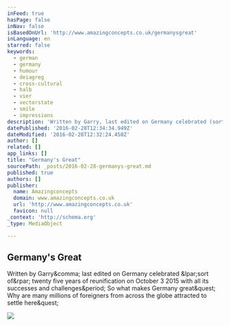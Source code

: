 ```yaml
---
inFeed: true
hasPage: false
inNav: false
isBasedOnUrl: 'http://www.amazingconcepts.co.uk/germanysgreat'
inLanguage: en
starred: false
keywords:
  - german
  - germany
  - humour
  - deiagreg
  - cross-cultural
  - halb
  - vier
  - vectorstate
  - smile
  - impressions
description: 'Written by Garry, last edited on Germany celebrated (sort of) twenty five years of reunification on October 3 2015 with all its successes and challenges. So what makes Germany great? Why are many millions of foreigners from across the globe attracted to settle here?'
datePublished: '2016-02-28T12:34:34.949Z'
dateModified: '2016-02-28T12:32:24.450Z'
author: []
related: []
app_links: []
title: "Germany's Great"
sourcePath: _posts/2016-02-28-germanys-great.md
published: true
authors: []
publisher:
  name: Amazingconcepts
  domain: www.amazingconcepts.co.uk
  url: 'http://www.amazingconcepts.co.uk'
  favicon: null
_context: 'http://schema.org'
_type: MediaObject

---
```

<article style=""><h1>Germany's Great</h1><p>Written by Garry&amp;comma; last edited on Germany celebrated &amp;lpar;sort of&amp;rpar; twenty five years of reunification on October 3 2015 with all its successes and challenges&amp;period; So what makes Germany great&amp;quest; Why are many millions of foreigners from across the globe attracted to settle here&amp;quest;</p><img src="http://www.amazingconcepts.co.uk/images/sized/content/global/ads-global/germany/Ad_Smile_Hair-291x800.jpg" /></article>